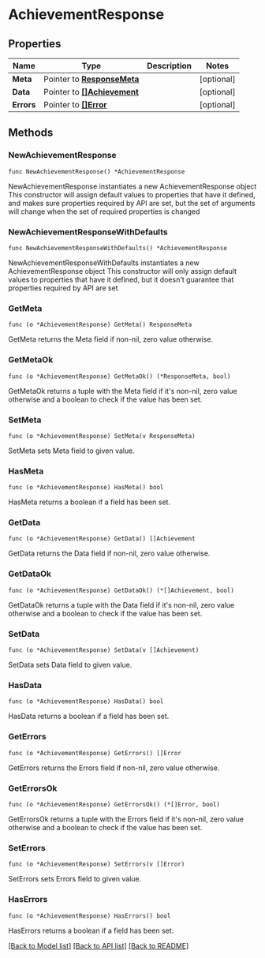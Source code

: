 # AchievementResponse

## Properties

Name | Type | Description | Notes
------------ | ------------- | ------------- | -------------
**Meta** | Pointer to [**ResponseMeta**](ResponseMeta.md) |  | [optional] 
**Data** | Pointer to [**[]Achievement**](Achievement.md) |  | [optional] 
**Errors** | Pointer to [**[]Error**](Error.md) |  | [optional] 

## Methods

### NewAchievementResponse

`func NewAchievementResponse() *AchievementResponse`

NewAchievementResponse instantiates a new AchievementResponse object
This constructor will assign default values to properties that have it defined,
and makes sure properties required by API are set, but the set of arguments
will change when the set of required properties is changed

### NewAchievementResponseWithDefaults

`func NewAchievementResponseWithDefaults() *AchievementResponse`

NewAchievementResponseWithDefaults instantiates a new AchievementResponse object
This constructor will only assign default values to properties that have it defined,
but it doesn't guarantee that properties required by API are set

### GetMeta

`func (o *AchievementResponse) GetMeta() ResponseMeta`

GetMeta returns the Meta field if non-nil, zero value otherwise.

### GetMetaOk

`func (o *AchievementResponse) GetMetaOk() (*ResponseMeta, bool)`

GetMetaOk returns a tuple with the Meta field if it's non-nil, zero value otherwise
and a boolean to check if the value has been set.

### SetMeta

`func (o *AchievementResponse) SetMeta(v ResponseMeta)`

SetMeta sets Meta field to given value.

### HasMeta

`func (o *AchievementResponse) HasMeta() bool`

HasMeta returns a boolean if a field has been set.

### GetData

`func (o *AchievementResponse) GetData() []Achievement`

GetData returns the Data field if non-nil, zero value otherwise.

### GetDataOk

`func (o *AchievementResponse) GetDataOk() (*[]Achievement, bool)`

GetDataOk returns a tuple with the Data field if it's non-nil, zero value otherwise
and a boolean to check if the value has been set.

### SetData

`func (o *AchievementResponse) SetData(v []Achievement)`

SetData sets Data field to given value.

### HasData

`func (o *AchievementResponse) HasData() bool`

HasData returns a boolean if a field has been set.

### GetErrors

`func (o *AchievementResponse) GetErrors() []Error`

GetErrors returns the Errors field if non-nil, zero value otherwise.

### GetErrorsOk

`func (o *AchievementResponse) GetErrorsOk() (*[]Error, bool)`

GetErrorsOk returns a tuple with the Errors field if it's non-nil, zero value otherwise
and a boolean to check if the value has been set.

### SetErrors

`func (o *AchievementResponse) SetErrors(v []Error)`

SetErrors sets Errors field to given value.

### HasErrors

`func (o *AchievementResponse) HasErrors() bool`

HasErrors returns a boolean if a field has been set.


[[Back to Model list]](../README.md#documentation-for-models) [[Back to API list]](../README.md#documentation-for-api-endpoints) [[Back to README]](../README.md)



